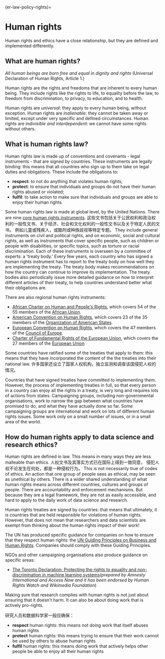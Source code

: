 (er-law-policy-rights)=
# Human rights

Human rights and ethics have a close relationship, but they are defined and implemented differently.

## What are human rights?

_All human beings are born free and equal in dignity and rights_ (Universal Declaration of Human Rights, Article 1.)

Human rights are the rights and freedoms that are inherent to every human being. They include rights like the rights to life, to equality before the law, to freedom from discrimination, to privacy, to education, and to health.

Human rights are _universal_: they apply to every human being, without exception. Human rights are _inalienable_: they cannot be taken away or limited, except under very specific and defined circumstances. Human rights are _indivisible and interdependent_: we cannot have some rights without others.

## What is human rights law?

Human rights law is made up of conventions and covenants - legal instruments - that are signed by countries. These instruments are legally binding: this means that all countries who sign up to them take on legal duties and obligations. These include the obligations to:
- **respect**: to not do anything that violates human rights;
- **protect**: to ensure that individuals and groups do not have their human rights abused or violated;
- **fulfil**: to take action to make sure that individuals and groups are able to enjoy their human rights.

<!--- add Scriberia human rights illustration here -->

Some human rights law is made at global level, by the United Nations. There are nine [core human rights instruments](https://www.ohchr.org/EN/ProfessionalInterest/Pages/CoreInstruments.aspx). 这些文书包括关于公民权利和政治权利的一般性文书、关于经济、社会和文化权利的一般性文书以及关于特定人民的文书。 例如儿童或残疾人，或酷刑或种族歧视等特定专题。 They include general instruments on civil and political rights, and on economic, social and cultural rights, as well as instruments that cover specific people, such as children or people with disabilities, or specific topics, such as torture or racial discrimination. Each of these instruments is overseen by a committee of experts: a 'treaty body.' Every few years, each country who has signed a human rights instrument has to report to the treaty body on how well they are implementing the treaty. The treaty body makes recommendations on how the country can continue to improve its implementation. The treaty bodies also periodically issue more detailed guidance on how to interpret different articles of their treaty, to help countries understand better what their obligations are.

There are also regional human rights instruments:
- [African Charter on Human and People's Rights](https://au.int/en/treaties/african-charter-human-and-peoples-rights), which covers 54 of the 55 members of the [African Union](https://au.int/en/member_states/countryprofiles2).
- [American Convention on Human Rights](http://cidh.oas.org/Basicos/English/Basic3.American%20Convention.htm), which covers 23 of the 35 members of the [Organization of American States](http://www.oas.org/en/about/member_states.asp).
- [European Convention on Human Rights](https://www.coe.int/en/web/conventions/full-list/-/conventions/treaty/005), which covers the 47 members of the [Council of Europe](https://www.coe.int/en/web/about-us/our-member-states).
- [Charter of Fundamental Rights of the European Union](https://eur-lex.europa.eu/legal-content/EN/TXT/?uri=CELEX:12012P/TXT), which covers the 27 members of the [European Union](https://europa.eu/european-union/about-eu/countries_en)

Some countries have ratified some of the treaties that apply to them: this means that they have incorporated the content of the the treaties into their national law. 许多国家还设立了国家人权机构，独立监测和调查该国侵犯人权的情况。

Countries that have signed treaties have committed to implementing them. However, the process of implementing treaties in full, so that every person in a country can enjoy all the rights in a treaty, is very long and requires lots of actions from states. Campaigning groups, including non-governmental organisations, work to narrow the gap between what countries have promised to do, and what they have actually done so far. Some campaigning groups are international and work on lots of different human rights issues. Some work only on a small number of issues, or in a small area of the world.

## How do human rights apply to data science and research ethics?

Human rights are defined in law. This means in many ways they are less malleable than ethics. 人权文书及其落实方式已在国际上得到一致同意， 侵犯人权不论发生在何处，都是一种侵权行为。 This is not necessarily true of codes of ethics. An action that one group of people sees as ethical, may be seen as unethical by others. There is a wider shared understanding of what human rights means across different countries, cultures and groups of people. There are accountability and enforcement mechanisms. But because they are a legal framework, they are not as easily accessible, and hard to apply to the daily work of data science and research.

Human rights treaties are signed by countries: that means that ultimately, it is countries that are held responsible for violations of human rights. However, that does not mean that researchers and data scientists are exempt from thinking about the human rights impact of their work!

The UN has produced specific guidance for companies on how to ensure that they respect human rights: the [UN Guiding Principles on Business and Human Rights](https://www.business-humanrights.org/en/big-issues/un-guiding-principles-on-business-human-rights/). Companies should comply with these Guiding Principles.

NGOs and other campaigning organisations also produce guidance on specific areas:
- [The Toronto Declaration: Protecting the rights to equality and non-discrimination in machine learning systems](https://www.accessnow.org/the-toronto-declaration-protecting-the-rights-to-equality-and-non-discrimination-in-machine-learning-systems/)(_prepared by Amnesty International and Access Now and it has been endorsed by Human Rights Watch and Wikimedia Foundation_)

Making sure that research complies with human rights is not just about ensuring that it doesn't harm. It can also be about doing work that is actively pro-rights.

研究人员和数据科学家一般应确保：
- **respect** human rights: this means not doing work that itself abuses human rights
- **protect** human rights: this means trying to ensure that their work cannot be used by others to abuse human rights
- **fulfil** human rights: this means doing work that actively helps other people be able to enjoy all their human rights

